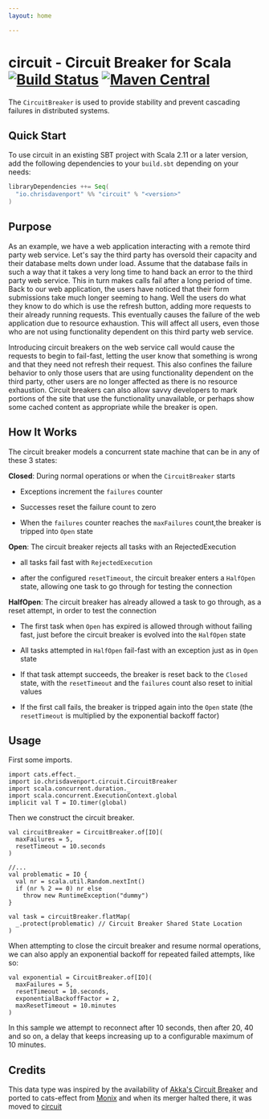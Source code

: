 ```yaml
---
layout: home

---
```


# circuit - Circuit Breaker for Scala [![Build Status](https://travis-ci.com/ChristopherDavenport/circuit.svg?branch=master)](https://travis-ci.com/ChristopherDavenport/circuit) [![Maven Central](https://maven-badges.herokuapp.com/maven-central/io.chrisdavenport/circuit_2.12/badge.svg)](https://maven-badges.herokuapp.com/maven-central/io.chrisdavenport/circuit_2.12)

The `CircuitBreaker` is used to provide stability and prevent cascading failures in distributed systems.

## Quick Start

To use circuit in an existing SBT project with Scala 2.11 or a later version, add the following dependencies to your
`build.sbt` depending on your needs:

```scala
libraryDependencies ++= Seq(
  "io.chrisdavenport" %% "circuit" % "<version>"
)
```

## Purpose

As an example, we have a web application interacting with a remote
third party web service. Let's say the third party has oversold
their capacity and their database melts down under load. Assume
that the database fails in such a way that it takes a very long
time to hand back an error to the third party web service. This in
turn makes calls fail after a long period of time.  Back to our
web application, the users have noticed that their form
submissions take much longer seeming to hang. Well the users do
what they know to do which is use the refresh button, adding more
requests to their already running requests.  This eventually
causes the failure of the web application due to resource
exhaustion. This will affect all users, even those who are not
using functionality dependent on this third party web service.

Introducing circuit breakers on the web service call would cause
the requests to begin to fail-fast, letting the user know that
something is wrong and that they need not refresh their
request. This also confines the failure behavior to only those
users that are using functionality dependent on the third party,
other users are no longer affected as there is no resource
exhaustion. Circuit breakers can also allow savvy developers to
mark portions of the site that use the functionality unavailable,
or perhaps show some cached content as appropriate while the
breaker is open.

## How It Works

The circuit breaker models a concurrent state machine that
can be in any of these 3 states:

**Closed**: During normal operations or when the `CircuitBreaker` starts

- Exceptions increment the `failures` counter

- Successes reset the failure count to zero

- When the `failures` counter reaches the `maxFailures` count,the breaker is tripped into `Open` state

**Open**: The circuit breaker rejects all tasks with an RejectedExecution

- all tasks fail fast with `RejectedExecution`

- after the configured `resetTimeout`, the circuit breaker enters a `HalfOpen` state, allowing one task to go through for testing the connection

**HalfOpen**: The circuit breaker has already allowed a task to go through, as a reset attempt, in order to test the connection

- The first task when `Open` has expired is allowed through without failing fast, just before the circuit breaker is evolved into the `HalfOpen` state

- All tasks attempted in `HalfOpen` fail-fast with an exception just as in `Open` state

- If that task attempt succeeds, the breaker is reset back to the `Closed` state, with the `resetTimeout` and the `failures` count also reset to initial values

- If the first call fails, the breaker is tripped again into the `Open` state (the `resetTimeout` is multiplied by the exponential backoff factor)

## Usage

First some imports.

```tut:silent
import cats.effect._
import io.chrisdavenport.circuit.CircuitBreaker
import scala.concurrent.duration._
import scala.concurrent.ExecutionContext.global
implicit val T = IO.timer(global)
```

Then we construct the circuit breaker.

```tut:book
val circuitBreaker = CircuitBreaker.of[IO](
  maxFailures = 5,
  resetTimeout = 10.seconds
)

//...
val problematic = IO {
  val nr = scala.util.Random.nextInt()
  if (nr % 2 == 0) nr else
    throw new RuntimeException("dummy")
}

val task = circuitBreaker.flatMap(
  _.protect(problematic) // Circuit Breaker Shared State Location
)
```

When attempting to close the circuit breaker and resume normal operations, we can also apply an exponential backoff for repeated failed attempts, like so:

```tut:book
val exponential = CircuitBreaker.of[IO](
  maxFailures = 5,
  resetTimeout = 10.seconds,
  exponentialBackoffFactor = 2,
  maxResetTimeout = 10.minutes
)
```

In this sample we attempt to reconnect after 10 seconds, then after
20, 40 and so on, a delay that keeps increasing up to a configurable
maximum of 10 minutes.

## Credits

This data type was inspired by the availability of [Akka's Circuit Breaker](http://doc.akka.io/docs/akka/current/common/circuitbreaker.html) and ported to cats-effect from [Monix](https://monix.io) and when its merger halted there, it was moved to [circuit](https://github.com/ChristopherDavenport/circuit)